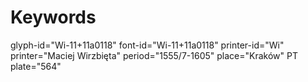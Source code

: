 # Keywords
glyph-id="Wi-11+11a0118"
font-id="Wi-11+11a0118"
printer-id="Wi"
printer="Maciej Wirzbięta"
period="1555/7-1605"
place="Kraków"
PT plate="564"
